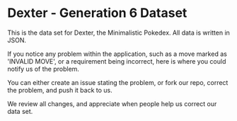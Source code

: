 Dexter - Generation 6 Dataset
====
This is the data set for Dexter, the Minimalistic Pokedex. All data is written in JSON.

If you notice any problem within the application, such as a move marked as 'INVALID MOVE', or a requirement being incorrect, here is where you could notify us of the problem.

You can either create an issue stating the problem, or fork our repo, correct the problem, and push it back to us.

We review all changes, and appreciate when people help us correct our data set.
